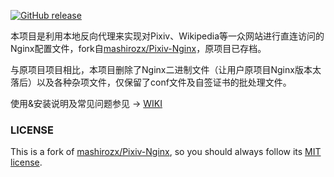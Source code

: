 ﻿[![GitHub release](https://img.shields.io/github/release/ShioMile/Pixiv-Nginx.svg?style=flat-square)](https://github.com/ShioMile/Pixiv-Nginx/releases/latest)

本项目是利用本地反向代理来实现对Pixiv、Wikipedia等一众网站进行直连访问的Nginx配置文件，fork自[mashirozx/Pixiv-Nginx](https://github.com/mashirozx/Pixiv-Nginx)，原项目已存档。

与原项目项目相比，本项目删除了Nginx二进制文件（让用户原项目Nginx版本太落后）以及各种杂项文件，仅保留了conf文件及自签证书的批处理文件。

使用&安装说明及常见问题参见 → [WIKI](https://github.com/ShioMile/Pixiv-Nginx/wiki)

### LICENSE

This is a fork of [mashirozx/Pixiv-Nginx](https://github.com/mashirozx/Pixiv-Nginx), so you should always follow its [MIT license](https://opensource.org/licenses/MIT).